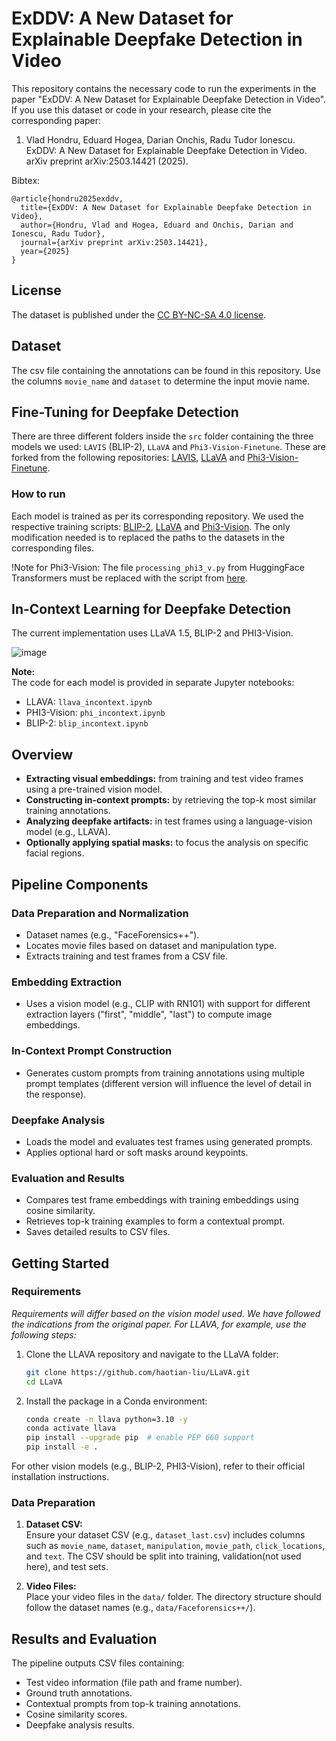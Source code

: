 
# ExDDV: A New Dataset for Explainable Deepfake Detection in Video
This repository contains the necessary code to run the experiments in the paper "ExDDV: A New Dataset for Explainable Deepfake Detection in Video". If you use this dataset or code in your research, please cite the corresponding paper:

1. Vlad Hondru, Eduard Hogea, Darian Onchis, Radu Tudor Ionescu. ExDDV: A New Dataset for Explainable Deepfake Detection in Video. arXiv preprint arXiv:2503.14421 (2025).

Bibtex:
```
@article{hondru2025exddv,
  title={ExDDV: A New Dataset for Explainable Deepfake Detection in Video},
  author={Hondru, Vlad and Hogea, Eduard and Onchis, Darian and Ionescu, Radu Tudor},
  journal={arXiv preprint arXiv:2503.14421},
  year={2025}
}
```

## License

The dataset is published under the [CC BY-NC-SA 4.0 license](https://creativecommons.org/licenses/by-nc-sa/4.0/deed.en).

## Dataset
The csv file containing the annotations can be found in this repository. Use the columns `movie_name` and `dataset` to determine the input movie name.

## Fine-Tuning for Deepfake Detection
There are three different folders inside the `src` folder containing the three models we used: `LAVIS` (BLIP-2), `LLaVA` and `Phi3-Vision-Finetune`. These are forked from the following repositories: [LAVIS](https://github.com/salesforce/LAVIS), [LLaVA](https://github.com/haotian-liu/LLaVA/tree/main) and [Phi3-Vision-Finetune](https://github.com/2U1/Phi3-Vision-Finetune).

### How to run
Each model is trained as per its corresponding repository. We used the respective training scripts: [BLIP-2](src/LAVIS/lavis/projects/blip2/train/pretrain_stage2_xai.yaml), [LLaVA](src/LLaVA/scripts/v1_5/finetune_task_lora.sh) and [Phi3-Vision](src/Phi3-Vision-Finetune/scripts/finetune_lora_vision.sh). The only modification needed is to replaced the paths to the datasets in the corresponding files.

!Note for Phi3-Vision: The file `processing_phi3_v.py` from HuggingFace Transformers must be replaced with the script from [here](src/Phi3-Vision-Finetune/proccessing_phi3_v.py).

## In-Context Learning for Deepfake Detection

The current implementation uses LLaVA 1.5, BLIP-2 and PHI3-Vision. 

![image](https://github.com/user-attachments/assets/9ea67b6c-9412-4de3-9e65-2886276ee44f)

**Note:**  
The code for each model is provided in separate Jupyter notebooks:
- LLAVA: `llava_incontext.ipynb`
- PHI3-Vision: `phi_incontext.ipynb`
- BLIP-2: `blip_incontext.ipynb`

## Overview

- **Extracting visual embeddings:** from training and test video frames using a pre-trained vision model.
- **Constructing in-context prompts:** by retrieving the top-k most similar training annotations.
- **Analyzing deepfake artifacts:** in test frames using a language-vision model (e.g., LLAVA).
- **Optionally applying spatial masks:** to focus the analysis on specific facial regions.

## Pipeline Components

### Data Preparation and Normalization
- Dataset names (e.g., "FaceForensics++").
- Locates movie files based on dataset and manipulation type.
- Extracts training and test frames from a CSV file.

### Embedding Extraction
- Uses a vision model (e.g., CLIP with RN101) with support for different extraction layers ("first", "middle", "last") to compute image embeddings.

### In-Context Prompt Construction
- Generates custom prompts from training annotations using multiple prompt templates (different version will influence the level of detail in the response).

### Deepfake Analysis
- Loads the model and evaluates test frames using generated prompts.
- Applies optional hard or soft masks around keypoints.

### Evaluation and Results
- Compares test frame embeddings with training embeddings using cosine similarity.
- Retrieves top-k training examples to form a contextual prompt.
- Saves detailed results to CSV files.

## Getting Started

### Requirements

*Requirements will differ based on the vision model used. We have followed the indications from the original paper. For LLAVA, for example, use the following steps:*

1. Clone the LLAVA repository and navigate to the LLaVA folder:
   ```bash
   git clone https://github.com/haotian-liu/LLaVA.git
   cd LLaVA
   ```
2. Install the package in a Conda environment:
   ```bash
   conda create -n llava python=3.10 -y
   conda activate llava
   pip install --upgrade pip  # enable PEP 660 support
   pip install -e .
   ```

For other vision models (e.g., BLIP-2, PHI3-Vision), refer to their official installation instructions.

### Data Preparation

1. **Dataset CSV:**  
   Ensure your dataset CSV (e.g., `dataset_last.csv`) includes columns such as `movie_name`, `dataset`, `manipulation`, `movie_path`, `click_locations`, and `text`. The CSV should be split into training, validation(not used here), and test sets.

2. **Video Files:**  
   Place your video files in the `data/` folder. The directory structure should follow the dataset names (e.g., `data/Faceforensics++/`).


## Results and Evaluation

The pipeline outputs CSV files containing:
- Test video information (file path and frame number).
- Ground truth annotations.
- Contextual prompts from top-k training annotations.
- Cosine similarity scores.
- Deepfake analysis results.


```

